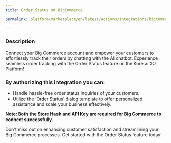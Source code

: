 ```yaml
---
title: Order Status on BigCommerce

permalink: platform/marketplace/en/latest/Actions/Integrations/bigcommerce_orderStatus

---
```


### Description

Connect your Big Commerce account and empower your customers to effortlessly track their orders by chatting with the AI chatbot. Experience seamless order tracking with the Order Status feature on the Kore.ai XO Platform!

### By authorizing this integration you can:
- Handle hassle-free order status inquiries of your customers.
- Utilize the 'Order Status' dialog template to offer personalized assistance and scale your business effectively.

**Note: Both the Store Hash and API Key are required for Big Commerce to connect successfully.**

Don't miss out on enhancing customer satisfaction and streamlining your Big Commerce processes. Get started with the Order Status feature today!
